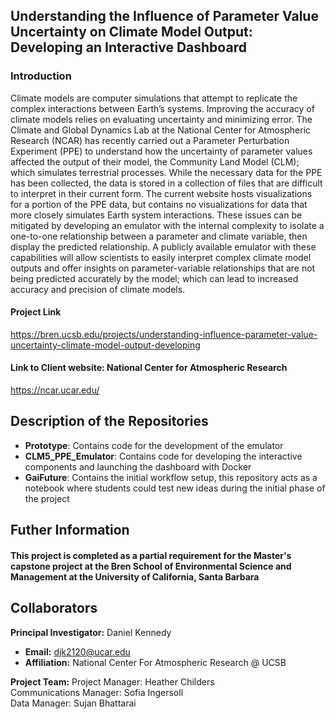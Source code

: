 ## Understanding the Influence of Parameter Value Uncertainty on Climate Model Output: Developing an Interactive Dashboard

### Introduction
Climate models are computer simulations that attempt to replicate the complex interactions between Earth’s systems. Improving the accuracy of climate models relies on evaluating uncertainty and minimizing error. The Climate and Global Dynamics Lab at the National Center for Atmospheric Research (NCAR) has recently carried out a Parameter Perturbation Experiment (PPE) to understand how the uncertainty of parameter values affected the output of their model, the Community Land Model (CLM); which simulates terrestrial processes. While the necessary data for the PPE has been collected, the data is stored in a collection of files that are difficult to interpret in their current form. The current website hosts visualizations for a portion of the PPE data, but contains no visualizations for data that more closely simulates Earth system interactions. These issues can be mitigated by developing an emulator with the internal complexity to isolate a one-to-one relationship between a parameter and climate variable, then display the predicted relationship. A publicly available emulator with these capabilities will allow scientists to easily interpret complex climate model outputs and offer insights on parameter-variable relationships that are not being predicted accurately by the model; which can lead to increased accuracy and precision of climate models. 

#### Project Link
https://bren.ucsb.edu/projects/understanding-influence-parameter-value-uncertainty-climate-model-output-developing
#### Link to Client website: National Center for Atmospheric Research
https://ncar.ucar.edu/

## Description of the Repositories
- **Prototype**: Contains code for the development of the emulator
- **CLM5_PPE_Emulator**: Contains code for developing the interactive components and launching the dashboard with Docker
- **GaiFuture**: Contains the initial workflow setup, this repository acts as a notebook where students could test new ideas during the initial phase of the project

## Futher Information
#### This project is completed as a partial requirement for the Master's capstone project at the Bren School of Environmental Science and Management at the University of California, Santa Barbara

## Collaborators

**Principal Investigator:** Daniel Kennedy
- **Email:** djk2120@ucar.edu  
- **Affiliation:** National Center For Atmospheric Research @ UCSB
  
**Project Team:** 
Project Manager: Heather Childers <br/>
Communications Manager: Sofia Ingersoll  <br/>
Data Manager: Sujan Bhattarai <br/>


